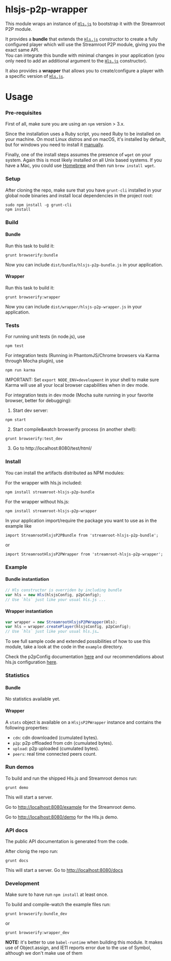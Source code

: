 # hlsjs-p2p-wrapper

This module wraps an instance of [`Hls.js`](https://github.com/dailymotion/hls.js) to bootstrap it with the Streamroot P2P module.

It provides a **bundle** that extends the [`Hls.js`](https://github.com/dailymotion/hls.js) constructor to create a fully configured player which will use the Streamroot P2P module, giving you the exact same API.  
You can integrate this bundle with minimal changes in your application (you only need to add an additional argument to the [`Hls.js`](https://github.com/dailymotion/hls.js) constructor).

It also provides a **wrapper** that allows you to create/configure a player with a specific version of [`Hls.js`](https://github.com/dailymotion/hls.js).

# Usage

### Pre-requisites 

First of all, make sure you are using an `npm` version > 3.x.

Since the installation uses a Ruby script, you need Ruby to be installed on your machine. On most Linux distros and on macOS, it's installed by default, but for windows you need to install it [manually](https://www.ruby-lang.org/en/).

Finally, one of the install steps assumes the presence of `wget` on your system. Again this is most likely installed on all Unix based systems. If you have a Mac, you could use [Homebrew](https://brew.sh/) and then run `brew install wget`.

### Setup

After cloning the repo, make sure that you have `grunt-cli` installed in your global node binaries and install local dependencies in the project root:

```
sudo npm install -g grunt-cli
npm install
```

### Build

#### Bundle

Run this task to build it:
```
grunt browserify:bundle
```

Now you can include `dist/bundle/hlsjs-p2p-bundle.js` in your application.

#### Wrapper

Run this task to build it:
```
grunt browserify:wrapper
```

Now you can include `dist/wrapper/hlsjs-p2p-wrapper.js` in your application.

### Tests

For running unit tests (in node.js), use

```
npm test
```

For integration tests (Running in PhantomJS/Chrome browsers via Karma through Mocha plugin), use

```
npm run karma
```

IMPORTANT: Set `export NODE_ENV=development` in your shell to make sure Karma will use all your local browser capabilities when in dev mode.

For integration tests in dev mode (Mocha suite running in your favorite browser, better for debugging): 

1. Start dev server:

```
npm start
```

2. Start compile&watch browserify process (in another shell):

```
grunt browserify:test_dev
```

3. Go to http://localhost:8080/test/html/

### Install

You can install the artifacts distributed as NPM modules:

For the wrapper with hls.js included:

```
npm install streamroot-hlsjs-p2p-bundle
```

For the wrapper without hls.js:

```
npm install streamroot-hlsjs-p2p-wrapper
```

In your application import/require the package you want to use as in the example like

```
import StreamrootHlsjsP2PBundle from 'streamroot-hlsjs-p2p-bundle';
```

or

```
import StreamrootHlsjsP2PWrapper from 'streamroot-hlsjs-p2p-wrapper';
```

### Example

#### Bundle instantiation

```javascript
// Hls constructor is overriden by including bundle
var hls = new Hls(hlsjsConfig, p2pConfig);
// Use `hls` just like your usual hls.js ...
```

#### Wrapper instantiation

```javascript
var wrapper = new StreamrootHlsjsP2PWrapper(Hls);
var hls = wrapper.createPlayer(hlsjsConfig, p2pConfig);
// Use `hls` just like your usual hls.js…
```

To see full sample code and extended possibilities of how to use this module, take a look at the code in the `example` directory.

Check the p2pConfig documentation [here](https://streamroot.readme.io/docs/p2p-config) and our recommendations about hls.js configuration [here](https://streamroot.readme.io/docs/hls-config).

### Statistics

#### Bundle

No statistics available yet.

#### Wrapper

A `stats` object is available on a `HlsjsP2PWrapper` instance and contains the following properties:

- `cdn`: cdn downloaded (cumulated bytes).
- `p2p`: p2p offloaded from cdn (cumulated bytes).
- `upload`: p2p uploaded (cumulated bytes).
- `peers`: real time connected peers count.

### Run demos

To build and run the shipped Hls.js and Streamroot demos run:

```
grunt demo
```

This will start a server.

Go to <http://localhost:8080/example> for the Streamroot demo.

Go to <http://localhost:8080/demo> for the Hls.js demo.

### API docs

The public API documentation is generated from the code.

After clonig the repo run:

```
grunt docs
```

This will start a server. Go to <http://localhost:8080/docs>

### Development

Make sure to have run `npm install` at least once.

To build and compile-watch the example files run:

```
grunt browserify:bundle_dev
```

or

```
grunt browserify:wrapper_dev
```


**NOTE:** it's better to use `babel-runtime` when building this module. It makes use of Object.assign, and IE11 reports error due to the use of Symbol, although we don't make use of them
